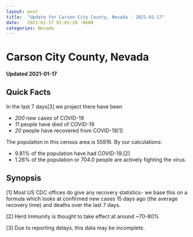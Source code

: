 ```yaml
---
layout: post
title:  "Update for Carson City County, Nevada - 2021-01-17"
date:   2021-01-17 01:01:29 -0600
categories: Nevada
---
```


# Carson City County, Nevada
#### Updated 2021-01-17

## Quick Facts

In the last 7 days[3] we project there have been
- *200* new cases of COVID-19
- *11* people have died of COVID-19
- *20* people have recovered from COVID-19[1]

The population in this census area is 55916. By our calculations:
- 9.81% of the population have had COVID-19.[2]
- 1.26% of the population or 704.0 people are actively fighting the virus.

## Synopsis




[1] Most US CDC offices do give any recovery statistics- we base this on a formula which looks at confirmed new cases
15 days ago (the average recovery time) and deaths over the last 7 days.

[2] Herd Immunity is thought to take effect at around ~70-80%

[3] Due to reporting delays, this data may be incomplete.
 
    